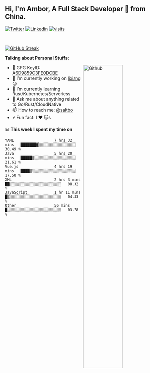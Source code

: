 ## Hi, I'm Ambor, A Full Stack Developer 🚀 from China.

[![Twitter](https://img.shields.io/badge/-saltbo-1ca0f1?style=flat&logo=twitter&logoColor=white)](https://twitter.com/rdsaltbo)
[![Linkedin](https://img.shields.io/badge/-saltbo-blue?style=flat&logo=Linkedin&logoColor=white)](https://www.linkedin.com/in/saltbo/)
[![visits](https://visitor.vercel.app/page/saltbo?color=light-green)](https://github.com/saltbo/)

&nbsp;  

[![GitHub Streak](http://github-readme-streak-stats.herokuapp.com?user=saltbo&hide_border=true&date_format=M%20j%5B%2C%20Y%5D)](https://git.io/streak-stats)

**Talking about Personal Stuffs:**
<!-- Any image aligned to the right. Beware the width  -->
<img width="50%" align="right" alt="Github" src="https://raw.githubusercontent.com/saltbo/saltbo/master/images/git-header.svg" />

- 🤘 GPG KeyID: [A6D9859C3FE0DCBE](https://saltbo.cn/pgp_keys.asc)
- 🔭 I’m currently working on [lixiang](https://www.lixiang.com/) :wink:
- 🌱 I’m currently learning Rust/Kubernetes/Serverless
- 💬 Ask me about anything related to Go/Rust/CloudNative
- 📫 How to reach me: [@saltbo](https://t.me/saltbo)
- ⚡ Fun fact: I :heart: :cat:s


📊 **This week I spent my time on**
<!--START_SECTION:waka-->

```text
YAML                  7 hrs 32 mins   ███████▓░░░░░░░░░░░░░░░░░   30.49 %
Java                  5 hrs 20 mins   █████▒░░░░░░░░░░░░░░░░░░░   21.61 %
Vue.js                4 hrs 19 mins   ████▒░░░░░░░░░░░░░░░░░░░░   17.50 %
XML                   2 hrs 3 mins    ██░░░░░░░░░░░░░░░░░░░░░░░   08.32 %
JavaScript            1 hr 11 mins    █▒░░░░░░░░░░░░░░░░░░░░░░░   04.83 %
Other                 56 mins         █░░░░░░░░░░░░░░░░░░░░░░░░   03.78 %
```

<!--END_SECTION:waka-->

